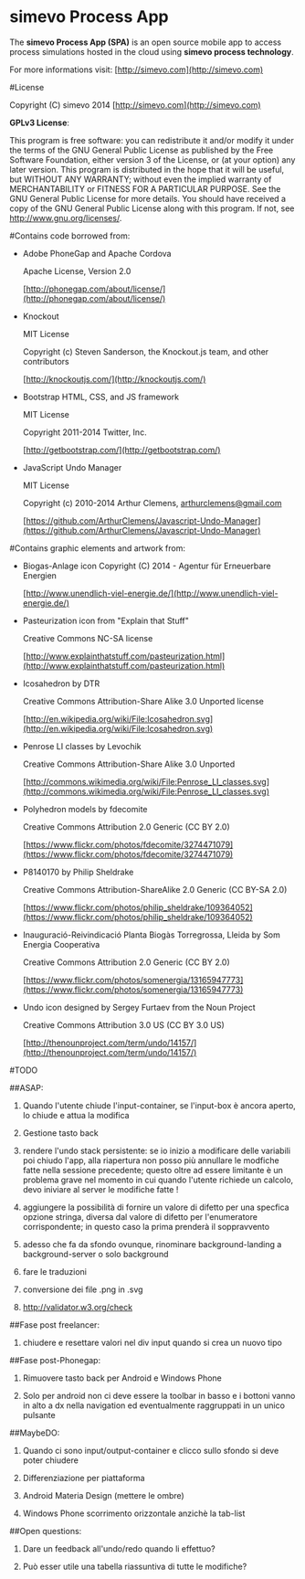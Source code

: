 simevo Process App
==================

The **simevo Process App (SPA)** is an open source mobile app to access process simulations hosted in the cloud using **simevo process technology**.

For more informations visit: [http://simevo.com](http://simevo.com)

#License

Copyright (C) simevo 2014 [http://simevo.com](http://simevo.com)

**GPLv3 License**:

This program is free software: you can redistribute it and/or modify it under the terms of the GNU General Public License as published by the Free Software Foundation, either version 3 of the License, or (at your option) any later version.
This program is distributed in the hope that it will be useful, but WITHOUT ANY WARRANTY; without even the implied warranty of MERCHANTABILITY or FITNESS FOR A PARTICULAR PURPOSE. See the GNU General Public License for more details.
You should have received a copy of the GNU General Public License along with this program. If not, see <http://www.gnu.org/licenses/>.

#Contains code borrowed from:

- Adobe PhoneGap and Apache Cordova

  Apache License, Version 2.0

  [http://phonegap.com/about/license/](http://phonegap.com/about/license/)

- Knockout

  MIT License

  Copyright (c) Steven Sanderson, the Knockout.js team, and other contributors

  [http://knockoutjs.com/](http://knockoutjs.com/)

- Bootstrap HTML, CSS, and JS framework 

  MIT License

  Copyright 2011-2014 Twitter, Inc.

  [http://getbootstrap.com/](http://getbootstrap.com/)

- JavaScript Undo Manager

  MIT License

  Copyright (c) 2010-2014 Arthur Clemens, arthurclemens@gmail.com

  [https://github.com/ArthurClemens/Javascript-Undo-Manager](https://github.com/ArthurClemens/Javascript-Undo-Manager)

#Contains graphic elements and artwork from:

- Biogas-Anlage icon Copyright (C) 2014 - Agentur für Erneuerbare Energien

  [http://www.unendlich-viel-energie.de/](http://www.unendlich-viel-energie.de/)

- Pasteurization icon from "Explain that Stuff"

  Creative Commons NC-SA license

  [http://www.explainthatstuff.com/pasteurization.html](http://www.explainthatstuff.com/pasteurization.html)

- Icosahedron by DTR

  Creative Commons Attribution-Share Alike 3.0 Unported license

  [http://en.wikipedia.org/wiki/File:Icosahedron.svg](http://en.wikipedia.org/wiki/File:Icosahedron.svg)

- Penrose LI classes by Levochik

  Creative Commons Attribution-Share Alike 3.0 Unported

  [http://commons.wikimedia.org/wiki/File:Penrose_LI_classes.svg](http://commons.wikimedia.org/wiki/File:Penrose_LI_classes.svg)

- Polyhedron models by fdecomite

  Creative Commons Attribution 2.0 Generic (CC BY 2.0)

  [https://www.flickr.com/photos/fdecomite/3274471079](https://www.flickr.com/photos/fdecomite/3274471079)

- P8140170 by Philip Sheldrake

  Creative Commons Attribution-ShareAlike 2.0 Generic (CC BY-SA 2.0) 

  [https://www.flickr.com/photos/philip_sheldrake/109364052](https://www.flickr.com/photos/philip_sheldrake/109364052)

- Inauguració-Reivindicació Planta Biogàs Torregrossa, Lleida by Som Energia Cooperativa

  Creative Commons Attribution 2.0 Generic (CC BY 2.0)

  [https://www.flickr.com/photos/somenergia/13165947773](https://www.flickr.com/photos/somenergia/13165947773)

- Undo icon designed by Sergey Furtaev from the Noun Project

  Creative Commons Attribution 3.0 US (CC BY 3.0 US)

  [http://thenounproject.com/term/undo/14157/](http://thenounproject.com/term/undo/14157/)

#TODO

##ASAP:

1. Quando l'utente chiude l'input-container, se l'input-box è ancora aperto, lo chiude e attua la modifica

1. Gestione tasto back

1. rendere l'undo stack persistente: se io inizio a modificare delle variabili poi chiudo l'app, alla riapertura non posso più annullare le modfiche fatte nella sessione precedente; questo oltre ad essere limitante è un problema grave nel momento in cui quando l'utente richiede un calcolo, devo iniviare al server le modifiche fatte !

1. aggiungere la possibilità di fornire un valore di difetto per una specfica opzione stringa, diversa dal valore di difetto per l'enumeratore corrispondente; in questo caso la prima prenderà il soppravvento

1. adesso che fa da sfondo ovunque, rinominare background-landing a background-server o solo background

1. fare le traduzioni

1. conversione dei file .png in .svg

1. http://validator.w3.org/check

##Fase post freelancer:

1. chiudere e resettare valori nel div input quando si crea un nuovo tipo

##Fase post-Phonegap:

1. Rimuovere tasto back per Android e Windows Phone

1. Solo per android non ci deve essere la toolbar in basso e i bottoni vanno in alto a dx nella navigation ed eventualmente raggruppati in un unico pulsante

##MaybeDO:

1. Quando ci sono input/output-container e clicco sullo sfondo si deve poter chiudere

1. Differenziazione per piattaforma

1. Android Materia Design (mettere le ombre)

1. Windows Phone scorrimento orizzontale anzichè la tab-list

##Open questions:

1. Dare un feedback all'undo/redo quando li effettuo?

1. Può esser utile una tabella riassuntiva di tutte le modifiche?
